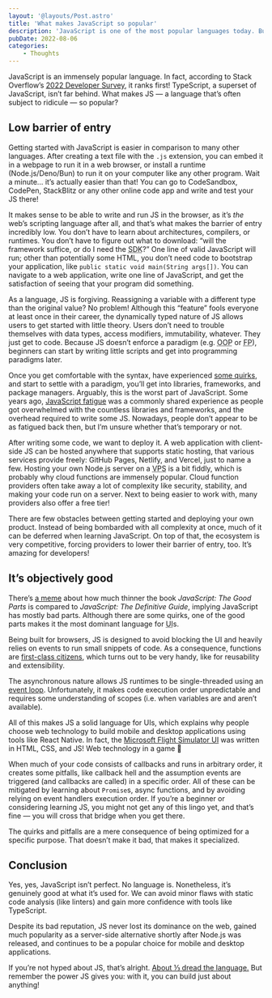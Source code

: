 ```yaml
---
layout: '@layouts/Post.astro'
title: 'What makes JavaScript so popular'
description: 'JavaScript is one of the most popular languages today. But… why?'
pubDate: 2022-08-06
categories:
	- Thoughts
---
```


JavaScript is an immensely popular language. In fact, according to Stack Overflow’s [2022 Developer Survey](https://survey.stackoverflow.co/2022/#technology-most-popular-technologies), it ranks first! TypeScript, a superset of JavaScript, isn’t far behind. What makes JS — a language that’s often subject to ridicule — so popular?

## Low barrier of entry

Getting started with JavaScript is easier in comparison to many other languages. After creating a text file with the `.js` extension, you can embed it in a webpage to run it in a web browser, or install a runtime (Node.js/Deno/Bun) to run it on your computer like any other program. Wait a minute… it’s actually easier than that! You can go to CodeSandbox, CodePen, StackBlitz or any other online code app and write and test your JS there!

It makes sense to be able to write and run JS in the browser, as it’s _the_ web’s scripting language after all, and that’s what makes the barrier of entry incredibly low. You don’t have to learn about architectures, compilers, or runtimes. You don’t have to figure out what to download: “will the framework suffice, or do I need the <abbr title="Software Development Kit">SDK</abbr>?” One line of valid JavaScript will run; other than potentially some HTML, you don’t need code to bootstrap your application, like `public static void main(String args[])`. You can navigate to a web application, write one line of JavaScript, and get the satisfaction of seeing that your program did something.

As a language, JS is forgiving. Reassigning a variable with a different type than the original value? No problem! Although this “feature” fools everyone at least once in their career, the dynamically typed nature of JS allows users to get started with little theory. Users don’t need to trouble themselves with data types, access modifiers, immutability, whatever. They just get to code. Because JS doesn’t enforce a paradigm (e.g. <abbr title="Object-Oriented Programming">OOP</abbr> or <abbr title="Functional Programming">FP</abbr>), beginners can start by writing little scripts and get into programming paradigms later.

Once you get comfortable with the syntax, have experienced [some quirks](https://www.destroyallsoftware.com/talks/wat), and start to settle with a paradigm, you’ll get into libraries, frameworks, and package managers. Arguably, this is the worst part of JavaScript. Some years ago, [JavaScript fatigue](https://auth0.com/blog/how-to-manage-javascript-fatigue/) was a commonly shared experience as people got overwhelmed with the countless libraries and frameworks, and the overhead required to write some JS. Nowadays, people don’t appear to be as fatigued back then, but I’m unsure whether that’s temporary or not.

After writing some code, we want to deploy it. A web application with client-side JS can be hosted anywhere that supports static hosting, that various services provide freely: GitHub Pages, Netlify, and Vercel, just to name a few. Hosting your own Node.js server on a <abbr title="Virtual Private Server">VPS</abbr> is a bit fiddly, which is probably why cloud functions are immensely popular. Cloud function providers often take away a lot of complexity like security, stability, and making your code run on a server. Next to being easier to work with, many providers also offer a free tier!

There are few obstacles between getting started and deploying your own product. Instead of being bombarded with all complexity at once, much of it can be deferred when learning JavaScript. On top of that, the ecosystem is very competitive, forcing providers to lower their barrier of entry, too. It’s amazing for developers!

## It’s objectively good

There’s [a meme](https://i.redd.it/h7nt4keyd7oy.jpg) about how much thinner the book _JavaScript: The Good Parts_ is compared to _JavaScript: The Definitive Guide_, implying JavaScript has mostly bad parts. Although there are some quirks, one of the good parts makes it the most dominant language for <abbr title="User Interface">UI</abbr>s.

Being built for browsers, JS is designed to avoid blocking the UI and heavily relies on events to run small snippets of code. As a consequence, functions are [first-class citizens](https://en.wikipedia.org/wiki/First-class_citizen), which turns out to be very handy, like for reusability and extensibility.

The asynchronous nature allows JS runtimes to be single-threaded using an [event loop](https://developer.mozilla.org/en-US/docs/Web/JavaScript/EventLoop). Unfortunately, it makes code execution order unpredictable and requires some understanding of scopes (i.e. when variables are and aren’t available).

All of this makes JS a solid language for UIs, which explains why people choose web technology to build mobile and desktop applications using tools like React Native. In fact, the [Microsoft Flight Simulator UI](https://docs.flightsimulator.com/html/Introduction/Using_The_SDK.htm#ui) was written in HTML, CSS, and JS! Web technology in a game 🤯

When much of your code consists of callbacks and runs in arbitrary order, it creates some pitfalls, like callback hell and the assumption events are triggered (and callbacks are called) in a specific order. All of these can be mitigated by learning about `Promise`s, async functions, and by avoiding relying on event handlers execution order. If you’re a beginner or considering learning JS, you might not get any of this lingo yet, and that’s fine — you will cross that bridge when you get there.

The quirks and pitfalls are a mere consequence of being optimized for a specific purpose. That doesn’t make it bad, that makes it specialized.

## Conclusion

Yes, yes, JavaScript isn’t perfect. No language is. Nonetheless, it’s genuinely good at what it’s used for. We can avoid minor flaws with static code analysis (like linters) and gain more confidence with tools like TypeScript.

Despite its bad reputation, JS never lost its dominance on the web, gained much popularity as a server-side alternative shortly after Node.js was released, and continues to be a popular choice for mobile and desktop applications.

If you’re not hyped about JS, that’s alright. [About ⅓ dread the language.](https://survey.stackoverflow.co/2022/#section-most-loved-dreaded-and-wanted-programming-scripting-and-markup-languages) But remember the power JS gives you: with it, you can build just about anything!
